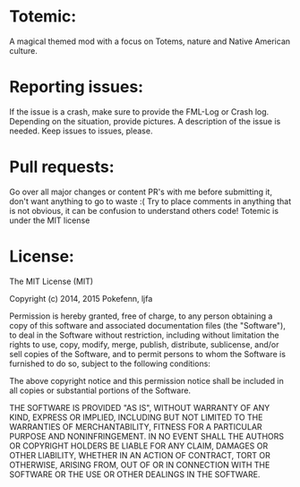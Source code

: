 Totemic:
=======

A magical themed mod with a focus on Totems, nature and Native American culture.

Reporting issues:
=======
If the issue is a crash, make sure to provide the FML-Log or Crash log.
Depending on the situation, provide pictures.
A description of the issue is needed.
Keep issues to issues, please.


Pull requests:
=======
Go over all major changes or content PR's with me before submitting it, don't want anything to go to waste :(
Try to place comments in anything that is not obvious, it can be confusion to understand others code!
Totemic is under the MIT license

License:
=======
The MIT License (MIT)

Copyright (c) 2014, 2015 Pokefenn, ljfa

Permission is hereby granted, free of charge, to any person obtaining a copy
of this software and associated documentation files (the "Software"), to deal
in the Software without restriction, including without limitation the rights
to use, copy, modify, merge, publish, distribute, sublicense, and/or sell
copies of the Software, and to permit persons to whom the Software is
furnished to do so, subject to the following conditions:

The above copyright notice and this permission notice shall be included in
all copies or substantial portions of the Software.

THE SOFTWARE IS PROVIDED "AS IS", WITHOUT WARRANTY OF ANY KIND, EXPRESS OR
IMPLIED, INCLUDING BUT NOT LIMITED TO THE WARRANTIES OF MERCHANTABILITY,
FITNESS FOR A PARTICULAR PURPOSE AND NONINFRINGEMENT. IN NO EVENT SHALL THE
AUTHORS OR COPYRIGHT HOLDERS BE LIABLE FOR ANY CLAIM, DAMAGES OR OTHER
LIABILITY, WHETHER IN AN ACTION OF CONTRACT, TORT OR OTHERWISE, ARISING FROM,
OUT OF OR IN CONNECTION WITH THE SOFTWARE OR THE USE OR OTHER DEALINGS IN
THE SOFTWARE.
